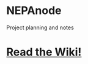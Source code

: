NEPAnode
========

Project planning and notes

# [Read the Wiki!](https://github.com/DOE-NEPA/NEPAnode/wiki)

